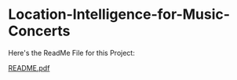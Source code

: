 # Location-Intelligence-for-Music-Concerts
Here's the ReadMe File for this Project:


[README.pdf](README.pdf)
